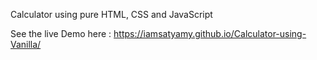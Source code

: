 Calculator using pure HTML, CSS and JavaScript

See the live Demo here : https://iamsatyamy.github.io/Calculator-using-Vanilla/
